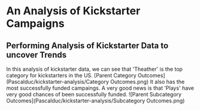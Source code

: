 # An Analysis of Kickstarter Campaigns
## Performing Analysis of Kickstarter Data to uncover Trends
In this analysis of kickstarter data, we can see that 'Theather' is the top category for kickstarters in the US.
[Parent Category Outcomes] (Pascalduc/kickstarter-analysis/Category Outcomes.png)
It also has the most successfully funded campaings.
A very good news is that 'Plays' have very good chances of been successfully funded.
![Parent Subcategory Outcomes](Pascalduc/kickstarter-analysis/Subcategory Outcomes.png)

